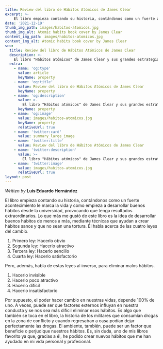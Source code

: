 ```yaml
---
title: Review del libro de Hábitos Atómicos de James Clear
excerpt: >-
    El libro empieza contando su historia, contándonos como un fuerte acontecimiento le marca la vida y como empieza a desarrollar buenos hábitos desde la universidad, provocando que tenga resultados extraordinarios.
date: '2021-12-19'
thumb_img_path: images/habitos-atomicos.jpg
thumb_img_alt: Atomic habits book cover by James Clear 
content_img_path: images/habitos-atomicos.jpg
content_img_alt: Atomic habits book cover by James Clear 
seo:
  title: Review del libro de Hábitos Atómicos de James Clear
  description: >-
    El libro "Hábitos atómicos" de James Clear y sus grandes estrategias para crear hábitos positivos en nuestra vida.
  extra:
    - name: 'og:type'
      value: article
      keyName: property
    - name: 'og:title'
      value: Review del libro de Hábitos Atómicos de James Clear
      keyName: property
    - name: 'og:description'
      value: >-
        El libro "Hábitos atómicos" de James Clear y sus grandes estrategias para crear hábitos positivos en nuestra vida.
      keyName: property
    - name: 'og:image'
      value: images/habitos-atomicos.jpg
      keyName: property
      relativeUrl: true
    - name: 'twitter:card'
      value: summary_large_image
    - name: 'twitter:title'
      value: Review del libro de Hábitos Atómicos de James Clear
    - name: 'twitter:description'
      value: >-
        El libro "Hábitos atómicos" de James Clear y sus grandes estrategias para crear hábitos positivos en nuestra vida.
    - name: 'twitter:image'
      value: images/habitos-atomicos.jpg
      relativeUrl: true
layout: post
---
```


*Written by* **Luis Eduardo Hernández**

El libro empieza contando su historia, contándonos como un fuerte acontecimiento le marca la vida y como empieza a desarrollar buenos hábitos desde la universidad, provocando que tenga resultados extraordinarios. 
Lo que más me gustó de este libro es la idea de desarrollar buenos hábitos de menos a más, mediante técnicas que ayudan a crear hábitos sanos y que no sean una tortura. Él habla acerca de las cuatro leyes del cambio.

1.	Primero ley: Hacerlo obvio
2.	Segunda ley: Hacerlo atractivo
3.	Tercera ley: Hacerlo sencillo
4.	Cuarta ley: Hacerlo satisfactorio 

Pero, además, habla de estas leyes al inverso, para eliminar malos hábitos.

1.	Hacerlo invisible
2.	Hacerlo poco atractivo
3.	Hacerlo difícil 
4.	Hacerlo insatisfactorio

Por supuesto, el poder hacer cambio en nuestras vidas, depende 100% de uno. A veces, puede ser que factores externos influyan en nuestra conducta y se nos sea más difícil eliminar esos hábitos. Es algo que también se toca en el libro, la historia de los militares que consumían drogas en la zona de conflicto y cuando regresaban a casa podían dejar perfectamente las drogas. El ambiente, también, puede ser un factor que beneficie o perjudique nuestros hábitos. 
Es, sin duda, uno de mis libros favorito ya que, gracias a él, he podido crear nuevos hábitos que me han ayudado en mi vida personal y profesional. 
